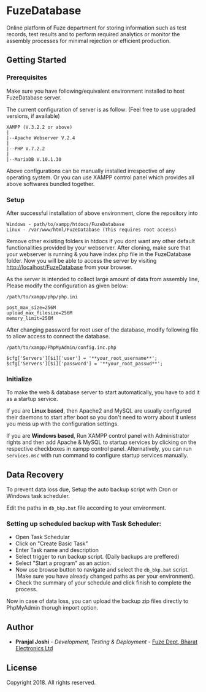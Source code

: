 # FuzeDatabase

Online platform of Fuze department for storing information such as test records, test results and to perform required analytics or monitor the assembly processes for minimal rejection or efficient production.

## Getting Started

### Prerequisites

Make sure you have following/equivalent environment installed to host FuzeDatabase server.

The current configuration of server is as follow: (Feel free to use upgraded versions, if available)

```
XAMPP (V.3.2.2 or above)
|
|--Apache Webserver V.2.4
|
|--PHP V.7.2.2
|
|--MariaDB V.10.1.30

```

Above configurations can be manually installed irrespective of any operating system. Or you can use XAMPP control panel which provides all above softwares bundled together.

### Setup

After successful installation of above environment, clone the repository into
```
Windows - path/to/xampp/htdocs/FuzeDatabase
Linux - /var/www/html/FuzeDatabase (This requires root access)
```

Remove other exisiting folders in htdocs if you dont want any other default functionalities provided by your webserver. After cloning, make sure that your webserver is running & you have index.php file in the FuzeDatabase folder. Now you will be able to access the server by visiting [http://localhost/FuzeDatabase](http://localhost/FuzeDatabase) from your browser.

As the server is intended to collect large amount of data from assembly line, Please modify the configuration as given below:
```
/path/to/xampp/php/php.ini

post_max_size=256M
upload_max_filesize=256M
memory_limit=256M

```

After changing password for root user of the database, modify following file to allow access to connect the database.
```
/path/to/xampp/PhpMyAdmin/config.inc.php

$cfg['Servers'][$i]['user'] = '**your_root_username**';
$cfg['Servers'][$i]['password'] = '**your_root_passwd**';
```

### Initialize

To make the web & database server to start automatically, you have to add it as a startup service.

If you are **Linux based**, then Apache2 and MySQL are usually configured their daemons to start after boot so you don't need to worry about it unless you mess up with the configuration settings.

If you are **Windows based**, Run XAMPP control panel with Administrator rights and then add Apache & MySQL to startup services by clicking on the respective checkboxes in xampp control panel. Alternatively, you can run ```services.msc``` with run command to configure startup services manually.

## Data Recovery

To prevent data loss due, Setup the auto backup script with Cron or Windows task scheduler.

Edit the paths in ```db_bkp.bat``` file according to your environment.

### Setting up scheduled backup with Task Scheduler:

* Open Task Schedular
* Click on "Create Basic Task"
* Enter Task name and description
* Select trigger to run backup script. (Daily backups are preffered)
* Select "Start a program" as an action.
* Now use browse button to navigate and select the ```db_bkp.bat``` script. (Make sure you have already changed paths as per your environment).
* Check the summary of your schedule and click finish to complete the process.

Now in case of data loss, you can upload the backup zip files directly to PhpMyAdmin thorugh import option.

## Author

* **Pranjal Joshi** - *Development, Testing & Deployment* - [Fuze Dept, Bharat Electronics Ltd](http://bel-india.com/)

## License

Copyright 2018. All rights reserved.
